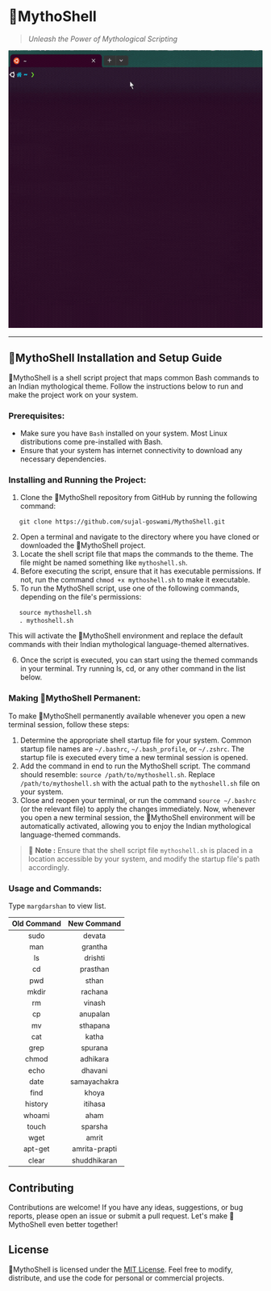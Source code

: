 
# 🔱MythoShell
> *Unleash the Power of Mythological Scripting*

<p align="center">
 <kbd><img src="https://github.com/sujal-goswami/MythoShell/blob/main/MythoShell.gif" width="550" height="550"/></kbd>
</p>

---------------------------------------
## 🔱MythoShell Installation and Setup Guide
🔱MythoShell is a shell script project that maps common Bash commands to an Indian mythological theme. Follow the instructions below to run and make the project work on your system.

### Prerequisites:
- Make sure you have `Bash` installed on your system. Most Linux distributions come pre-installed with Bash.
- Ensure that your system has internet connectivity to download any necessary dependencies.
 
### Installing and Running the Project:
1. Clone the 🔱MythoShell repository from GitHub by running the following command:
```
   git clone https://github.com/sujal-goswami/MythoShell.git
```
2. Open a terminal and navigate to the directory where you have cloned or downloaded the 🔱MythoShell project.
3. Locate the shell script file that maps the commands to the theme. The file might be named something like `mythoshell.sh`.
4. Before executing the script, ensure that it has executable permissions. If not, run the command `chmod +x mythoshell.sh` to make it executable.
5. To run the MythoShell script, use one of the following commands, depending on the file's permissions:
```
   source mythoshell.sh
   . mythoshell.sh
```
   This will activate the 🔱MythoShell environment and replace the default commands with their Indian mythological language-themed alternatives.
   
6. Once the script is executed, you can start using the themed commands in your terminal. Try running ls, cd, or any other command in the list below.

### Making 🔱MythoShell Permanent:
To make 🔱MythoShell permanently available whenever you open a new terminal session, follow these steps:
1. Determine the appropriate shell startup file for your system. Common startup file names are `~/.bashrc`, `~/.bash_profile`, or `~/.zshrc`. The startup file is executed every time a new terminal session is opened.
2. Add the command in end to run the MythoShell script. The command should resemble: `source /path/to/mythoshell.sh`. Replace `/path/to/mythoshell.sh` with the actual path to the `mythoshell.sh` file on your system.
3. Close and reopen your terminal, or run the command `source ~/.bashrc` (or the relevant file) to apply the changes immediately.
Now, whenever you open a new terminal session, the 🔱MythoShell environment will be automatically activated, allowing you to enjoy the Indian mythological language-themed commands.
> 📝 **Note :** Ensure that the shell script file `mythoshell.sh` is placed in a location accessible by your system, and modify the startup file's path accordingly.

### Usage and Commands:

Type `margdarshan` to view list.

| Old Command                | New Command                |
|:--------------------------:|:--------------------------:|
| sudo                       | devata                     |
| man                        | grantha                    |
| ls                         | drishti                    |
| cd                         | prasthan                   |
| pwd                        | sthan                      |
| mkdir                      | rachana                    |
| rm                         | vinash                     |
| cp                         | anupalan                   | 
| mv                         | sthapana                   |
| cat                        | katha                      |
| grep                       | spurana                    |
| chmod                      | adhikara                   |
| echo                       | dhavani                    |
| date                       | samayachakra               |
| find                       | khoya                      |
| history                    | itihasa                    |
| whoami                     | aham                       |
| touch                      | sparsha                    |
| wget                       | amrit                      |
| apt-get                    | amrita-prapti              |
| clear                      | shuddhikaran               |

## Contributing
Contributions are welcome! If you have any ideas, suggestions, or bug reports, please open an issue or submit a pull request. Let's make 🔱MythoShell even better together!

## License
🔱MythoShell is licensed under the [MIT License](https://github.com/sujal-goswami/MythoShell/blob/main/LICENSE). Feel free to modify, distribute, and use the code for personal or commercial projects.
